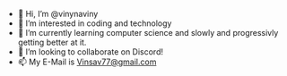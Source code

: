 - 👋 Hi, I’m @vinynaviny
- 👀 I’m interested in coding and technology
- 🌱 I’m currently learning computer science and slowly and progressivly getting better at it. 
- 💞️ I’m looking to collaborate on Discord!
- 📫 My E-Mail is Vinsav77@gmail.com

<!---
vinynaviny/vinynaviny is a ✨ special ✨ repository because its `README.md` (this file) appears on your GitHub profile.
You can click the Preview link to take a look at your changes.
--->
